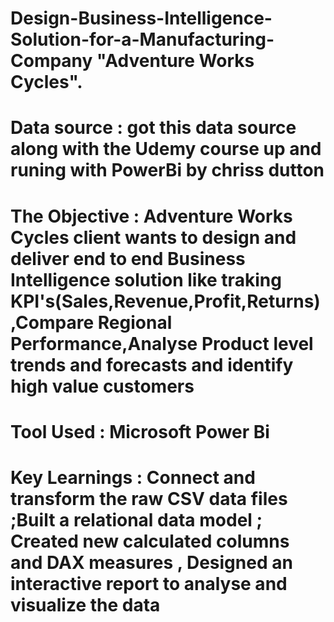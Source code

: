 # Design-Business-Intelligence-Solution-for-a-Manufacturing-Company "Adventure Works Cycles".
# Data source : got this data source along with the Udemy course up and runing with PowerBi by chriss dutton 
# The Objective : Adventure Works Cycles client wants to design and deliver end to end Business Intelligence solution like traking KPI's(Sales,Revenue,Profit,Returns),Compare Regional Performance,Analyse Product level trends and forecasts and identify high value customers
# Tool Used : Microsoft Power Bi
# Key Learnings : Connect and transform the raw CSV data files ;Built a relational data model ; Created new calculated columns and DAX measures , Designed an interactive report to analyse and visualize the data
